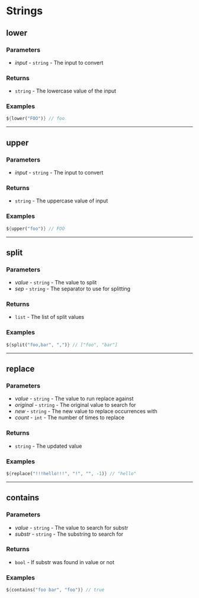 # Strings

## lower

### Parameters

* *input* - `string` - The input to convert

### Returns

* `string` - The lowercase value of the input

### Examples

```dart
${lower("FOO")} // foo
```

---

## upper

### Parameters
* *input* - `string` - The input to convert

### Returns

* `string` - The uppercase value of input

### Examples

```dart
${upper("foo")} // FOO
```

---

## split

### Parameters

* *value* - `string` - The value to split
* *sep* - `string` - The separator to use for splitting

### Returns

* `list` - The list of split values

### Examples

```dart
${split("foo,bar", ",")} // ["foo", "bar"]
```

---

## replace

### Parameters

* *value* - `string` - The value to run replace against
* *original* - `string` - The original value to search for
* *new* - `string` - The new value to replace occurrences with
* *count* - `int` - The number of times to replace

### Returns

- `string` - The updated value

### Examples

```dart
${replace("!!!hello!!!", "!", "", -1)} // "hello"
```

---

## contains

### Parameters

* *value* - `string` - The value to search for substr
* *substr* - `string` - The substring to search for

### Returns

* `bool` - If substr was found in value or not

### Examples

```dart
${contains("foo bar", "foo")} // true
```
